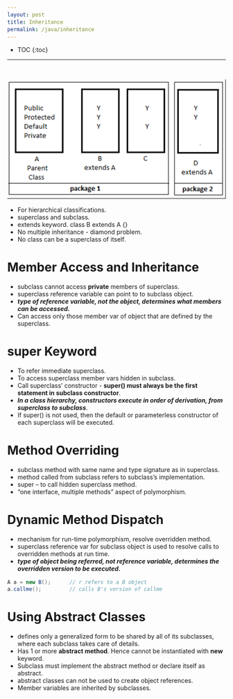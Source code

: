 ```yaml
---
layout: post
title: Inheritance
permalink: /java/inheritance
---
```


- TOC
{:toc}

<hr><br>

![inheritance](https://github.com/arpit04tripathi/files-cdn/raw/cdn/java/core-java/inheritance.png)

* For hierarchical classifications. 	
* superclass and subclass.
* extends keyword.  class B extends A {}
* No multiple inheritance - diamond problem. 
* No class can be a superclass of itself.

# Member Access and Inheritance 
* subclass cannot access **private** members of superclass.
* superclass reference variable can point to to subclass object.
* ***type of reference variable, not the object, determines what members can be accessed.***
* Can access only those member var of object that are defined by the superclass.

# super Keyword
* To refer immediate superclass. 
* To access superclass member vars hidden in subclass.
* Call superclass’ constructor - **super() must always be the first statement in subclass constructor**.
* ***In a class hierarchy, constructors execute in order of derivation, from superclass to subclass***. 
* If super() is not used, then the default or parameterless constructor of each superclass will be executed.

# Method Overriding
* subclass method with same name and type signature as in superclass. 
* method called from subclass refers to subclass’s implementation. 
* super – to call hidden superclass method.
* “one interface, multiple methods” aspect of polymorphism.

# Dynamic Method Dispatch
* mechanism for run-time polymorphism, resolve overridden method. 
* superclass reference var for subclass object is used to resolve calls to overridden methods at run time.
* ***type of object being referred, not reference variable, determines the overridden version to be executed.***

```java
A a = new B();      // r refers to a B object
a.callme();         // calls B's version of callme
```

# Using Abstract Classes
* defines only a generalized form to be shared by all of its subclasses, where each subclass takes care of details.
* Has 1 or more **abstract method**. Hence cannot be instantiated with **new** keyword.
* Subclass must implement the abstract method or declare itself as abstract.
* abstract classes can not be used to create object references.
* Member variables are inherited by subclasses.
